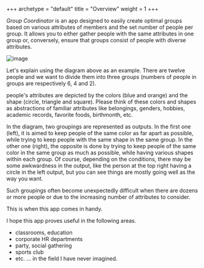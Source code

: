 +++
archetype = "default"
title = "Overview"
weight = 1
+++

*Group Coordinator* is an app designed to easily create optimal groups based on various attributes of members and the set number of people per group. It allows you to either gather people with the same attributes in one group or, conversely, ensure that groups consist of people with diverse attributes.

![image](/images/group_coordinator.png)

Let's explain using the diagram above as an example. There are twelve people and we want to divide them into three groups (numbers of people in groups are respectively 6, 4 and 2).

people's attributes are depicted by the colors (blue and orange) and the shape (circle, triangle and square). Please think of these colors and shapes as abstractions of familiar attributes like belongings, genders, hobbies, academic records, favorite foods, birthmonth, etc.

In the diagram, two groupings are represented as outputs. In the first one (left), it is aimed to keep people of the same color as far apart as possible, while trying to keep people with the same shape in the same group. In the other one (right), the opposite is done by trying to keep people of the same color in the same group as much as possible, while having various shapes within each group. Of course, depending on the conditions, there may be some awkwardness in the output, like the person at the top right having a circle in the left output, but you can see things are mostly going well as the way you want.

Such groupings often become unexpectedly difficult when there are dozens or more people or due to the increasing number of attributes to consider.

This is when this app comes in handy.

I hope this app proves useful in the following areas.

* classrooms, education
* corporate HR departments
* party, social gathering
* sports club
* etc. ... in the field I have never imagined.

<div style="text-align: center; margin: 30px">
    <script type="module" src="https://get.microsoft.com/badge/ms-store-badge.bundled.js"></script>
    <ms-store-badge
        productid="9n5v6c0dfgfw"
        productname="Group Coordinator"
        window-mode="direct"
        theme="auto"
        language="ja-jp"
        animation="on">
    </ms-store-badge>
</div>
